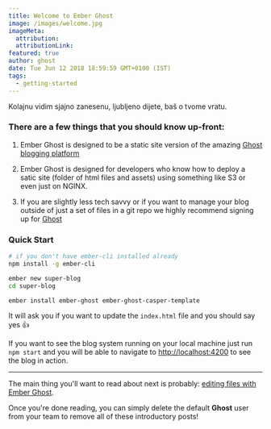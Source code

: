 ```yaml
---
title: Welcome to Ember Ghost
image: /images/welcome.jpg
imageMeta:
  attribution:
  attributionLink:
featured: true
author: ghost
date: Tue Jun 12 2018 18:59:59 GMT+0100 (IST)
tags:
  - getting-started
---
```


Kolajnu vidim sjajno zanesenu, 
ljubljeno dijete, baš o tvome vratu.



### There are a few things that you should know up-front:

1. Ember Ghost is designed to be a static site version of the amazing [Ghost blogging platform](https://ghost.org/)

1. Ember Ghost is designed for developers who know how to deploy a satic site (folder of html files and assets) using something like S3 or even just on NGINX.

1. If you are slightly less tech savvy or if you want to manage your blog outside of just a set of files in a git repo we highly recommend signing up for [Ghost](https://ghost.org/pricing/)

### Quick Start

```sh
# if you don't have ember-cli installed already
npm install -g ember-cli

ember new super-blog
cd super-blog

ember install ember-ghost ember-ghost-casper-template
```

It will ask you if you want to update the `index.html` file and you should say yes 👍

If you want to see the blog system running on your local machine just run `npm start` and you will
be able to navigate to  [http://localhost:4200](http://localhost:4200) to see the blog in action.

---

The main thing you'll want to read about next is probably: [editing files with Ember Ghost](/the-editor/).

Once you're done reading, you can simply delete the default **Ghost** user from your team to remove all of these introductory posts!
